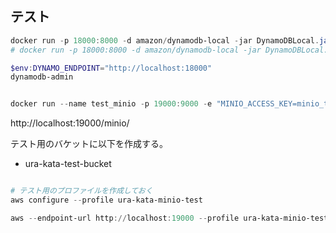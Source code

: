 ## テスト

```powershell
docker run -p 18000:8000 -d amazon/dynamodb-local -jar DynamoDBLocal.jar -sharedDb
# docker run -p 18000:8000 -d amazon/dynamodb-local -jar DynamoDBLocal.jar -sharedDb -inMemory

$env:DYNAMO_ENDPOINT="http://localhost:18000"
dynamodb-admin
```


```powershell

docker run --name test_minio -p 19000:9000 -e "MINIO_ACCESS_KEY=minio_test" -e "MINIO_SECRET_KEY=minio_test_pass"  minio/minio server /data

```

http://localhost:19000/minio/


テスト用のバケットに以下を作成する。

- ura-kata-test-bucket

```powershell

# テスト用のプロファイルを作成しておく
aws configure --profile ura-kata-minio-test

aws --endpoint-url http://localhost:19000 --profile ura-kata-minio-test s3 mb s3://ura-kata-test-bucket

```
